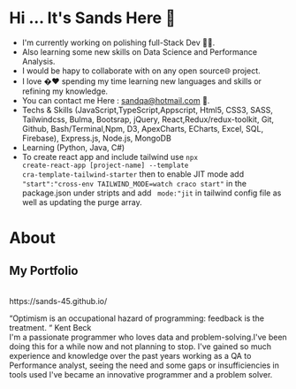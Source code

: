 # Hi ... It's Sands Here 👋

- I'm currently working on polishing full-Stack Dev 👨‍💻.
- Also learning some new skills on Data Science and Performance Analysis.
- I would be hapy to collaborate with on any open source🌐 project.
- I love �❤️ spending my time learning new languages and skills or refining my knowledge.
- You can contact me Here : sandqa@hotmail.com 📩.
- Techs & Skills (JavaScript,TypeScript,Appscript, Html5, CSS3, SASS, Tailwindcss, Bulma, Bootsrap, jQuery, React,Redux/redux-toolkit, Git, Github, Bash/Terminal,Npm, D3, ApexCharts, ECharts, Excel, SQL, Firebase), Express.js, Node.js, MongoDB
- Learning (Python, Java, C#)
- To create react app and include tailwind use <code>npx create-react-app [project-name] --template cra-template-tailwind-starter</code> then to enable JIT mode add <code> "start":"cross-env TAILWIND_MODE=watch craco start"</code> in the package.json under stripts and add <code> mode:"jit</code> in tailwind config file as well as updating the purge array.


# About </h2>

<h2> My Portfolio </h2><br>
https://sands-45.github.io/ <br>

“Optimism is an occupational hazard of programming: feedback is the treatment. “ Kent Beck<br>
I'm a passionate programmer who loves data and problem-solving.I've been doing this for a while now and not planning to stop. I've gained so much experience and knowledge over the past years working as a QA to Performance analyst, seeing the need and some gaps or insufficiencies in tools used I've became an innovative programmer and a problem solver.
